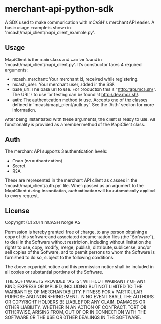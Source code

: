 # merchant-api-python-sdk

A SDK used to make communication with mCASH's merchant API easier. A basic usage example is shown in 'mcash/mapi_client/mapi_client_example.py'.

## Usage
MapiClient is the main class and can be found in 'mcash/mapi_client/mapi_client.py'. It's constructor takes 4 required arguments:

* mcash_merchant: Your merchant id, received while registering.
* mcash_user: Your merchant user, added in the SSP.
* base_url: The base url to use. For production this is "http://api.mca.sh/". The URL's to use for testing can be found at http://dev.mca.sh/.
* auth: The authentication method to use. Accepts one of the classes defined in 'mcash/mapi_client/auth.py'. See the 'Auth' section for more information.

After being instantiated with these arguments, the client is ready to use. All functionality is provided as a member method of the MapiClient class.

## Auth
The merchant API supports 3 authentication levels:
* Open (no authentication)
* Secret
* RSA

These are represented in the merchant API client as classes in the 'mcash/mapi_client/auth.py' file. When passed as an argument to the MapiClient during instantiation, authentication will be automatically applied to every request.

## License
Copyright (C) 2014 mCASH Norge AS

Permission is hereby granted, free of charge, to any person obtaining a copy of
this software and associated documentation files (the "Software"), to deal in
the Software without restriction, including without limitation the rights to
use, copy, modify, merge, publish, distribute, sublicense, and/or sell copies
of the Software, and to permit persons to whom the Software is furnished to do
so, subject to the following conditions:

The above copyright notice and this permission notice shall be included in all
copies or substantial portions of the Software.

THE SOFTWARE IS PROVIDED "AS IS", WITHOUT WARRANTY OF ANY KIND, EXPRESS OR
IMPLIED, INCLUDING BUT NOT LIMITED TO THE WARRANTIES OF MERCHANTABILITY,
FITNESS FOR A PARTICULAR PURPOSE AND NONINFRINGEMENT. IN NO EVENT SHALL THE
AUTHORS OR COPYRIGHT HOLDERS BE LIABLE FOR ANY CLAIM, DAMAGES OR OTHER
LIABILITY, WHETHER IN AN ACTION OF CONTRACT, TORT OR OTHERWISE, ARISING FROM,
OUT OF OR IN CONNECTION WITH THE SOFTWARE OR THE USE OR OTHER DEALINGS IN THE
SOFTWARE.
